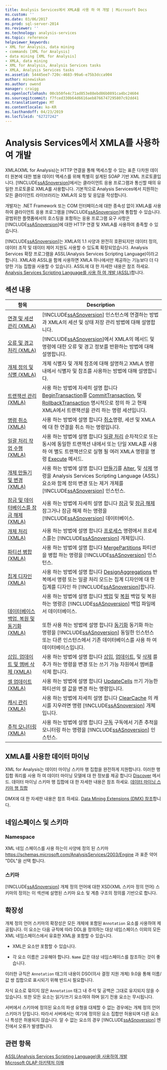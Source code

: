 ```yaml
---
title: Analysis Services에서 XMLA를 사용 하 여 개발 | Microsoft Docs
ms.custom: ''
ms.date: 03/06/2017
ms.prod: sql-server-2014
ms.reviewer: ''
ms.technology: analysis-services
ms.topic: reference
helpviewer_keywords:
- XML for Analysis, data mining
- commands [XML for Analysis]
- data mining [XML for Analysis]
- XMLA, data mining
- XML for Analysis, Analysis Services tasks
- XMLA, Analysis Services tasks
ms.assetid: 54445ee7-720c-4683-99a6-e75b3dcca904
author: minewiskan
ms.author: owend
manager: craigg
ms.openlocfilehash: 00cb50fe4c71ad853e88ebd86b0891ca4bc24604
ms.sourcegitcommit: f7fced330b64d6616aeb8766747295807c92dd41
ms.translationtype: MT
ms.contentlocale: ko-KR
ms.lasthandoff: 04/23/2019
ms.locfileid: "62727242"
---
```

# <a name="developing-with-xmla-in-analysis-services"></a>Analysis Services에서 XMLA를 사용하여 개발
  XMLA(XML for Analysis)는 HTTP 연결을 통해 액세스할 수 있는 표준 다차원 데이터 원본에 대한 범용 데이터 액세스를 위해 특별히 설계된 SOAP 기반 XML 프로토콜입니다. [!INCLUDE[ssASnoversion](../../includes/ssasnoversion-md.md)]에서는 클라이언트 응용 프로그램과 통신할 때의 유일한 프로토콜로 XMLA를 사용합니다. 기본적으로 Analysis Services에서 지원하는 모든 클라이언트 라이브러리는 XMLA의 요청 및 응답을 작성합니다.  
  
 개발자는 .NET Framework 또는 COM 인터페이스에 대한 종속성 없이 XMLA를 사용하여 클라이언트 응용 프로그램을 [!INCLUDE[ssASnoversion](../../includes/ssasnoversion-md.md)]에 통합할 수 있습니다. 광범위한 플랫폼에서의 호스팅을 포함하는 응용 프로그램 요구 사항은 [!INCLUDE[ssASnoversion](../../includes/ssasnoversion-md.md)]에 대한 HTTP 연결 및 XMLA를 사용하여 충족할 수 있습니다.  
  
 [!INCLUDE[ssASnoversion](../../includes/ssasnoversion-md.md)]는 XMLA의 1.1 사양과 완전히 호환되지만 데이터 정의, 데이터 조작 및 데이터 제어 지원도 사용할 수 있도록 확장되었습니다. Analysis Services 확장 프로그램을 ASSL(Analysis Services Scripting Language)이라고 합니다. XMLA와 ASSL을 함께 사용하면 XMLA 하나에서만 제공하는 기능보다 더 다양한 기능 집합을 사용할 수 있습니다. ASSL에 대 한 자세한 내용은 참조 하세요. [Analysis Services Scripting Language를 사용 하 여 개발 &#40;ASSL&#41;](../multidimensional-models/scripting-language-assl/developing-with-analysis-services-scripting-language-assl.md)합니다.  
  
## <a name="in-this-section"></a>섹션 내용  
  
|항목|Description|  
|-----------|-----------------|  
|[연결 및 세션 관리 &#40;XMLA&#41;](managing-connections-and-sessions-xmla.md)|[!INCLUDE[ssASnoversion](../../includes/ssasnoversion-md.md)] 인스턴스에 연결하는 방법과 XMLA의 세션 및 상태 저장 관리 방법에 대해 설명합니다.|  
|[오류 및 경고 처리 &#40;XMLA&#41;](handling-errors-and-warnings-xmla.md)|[!INCLUDE[ssASnoversion](../../includes/ssasnoversion-md.md)]에서 XMLA의 메서드 및 명령에 대한 오류 및 경고 정보를 반환하는 방법에 대해 설명합니다.|  
|[개체 정의 및 식별 &#40;XMLA&#41;](https://docs.microsoft.com/bi-reference/xmla/xml-elements-objects)|개체 식별자 및 개체 참조에 대해 설명하고 XMLA 명령 내에서 식별자 및 참조를 사용하는 방법에 대해 설명합니다.|  
|[트랜잭션 관리 &#40;XMLA&#41;](managing-transactions-xmla.md)|사용 하는 방법에 자세히 설명 합니다 [BeginTransaction](https://docs.microsoft.com/bi-reference/xmla/xml-elements-commands/begintransaction-element-xmla)를 [CommitTransaction](https://docs.microsoft.com/bi-reference/xmla/xml-elements-commands/committransaction-element-xmla), 및 [RollbackTransaction](https://docs.microsoft.com/bi-reference/xmla/xml-elements-commands/rollbacktransaction-element-xmla) 명시적으로 정의 하 고 현재 XMLA에서 트랜잭션을 관리 하는 명령 세션입니다.|  
|[명령 취소 &#40;XMLA&#41;](../multidimensional-models-scripting-language-assl-xmla/canceling-commands-xmla.md)|사용 하는 방법에 설명 합니다 [취소](https://docs.microsoft.com/bi-reference/xmla/xml-elements-commands/cancel-element-xmla)명령, 세션 및 XMLA에 대 한 연결을 취소 하는 명령입니다.|  
|[일괄 처리 작업 수행 &#40;XMLA&#41;](performing-batch-operations-xmla.md)|사용 하는 방법에 설명 합니다 [일괄 처리](https://docs.microsoft.com/bi-reference/xmla/xml-elements-commands/batch-element-xmla) 순차적으로 또는 동시에 동일한 트랜잭션 내에서 또는 단일 XMLA를 사용 하 여 별도 트랜잭션으로 실행 될 여러 XMLA 명령을 명령 [Execute](https://docs.microsoft.com/bi-reference/xmla/xml-elements-methods-execute) 메서드.|  
|[개체 만들기 및 변경 &#40;XMLA&#41;](creating-and-altering-objects-xmla.md)|사용 하는 방법에 설명 합니다 [만들기](https://docs.microsoft.com/bi-reference/xmla/xml-elements-commands/create-element-xmla)를 [Alter](https://docs.microsoft.com/bi-reference/xmla/xml-elements-commands/alter-element-xmla), 및 [삭제](https://docs.microsoft.com/bi-reference/xmla/xml-elements-commands/delete-element-xmla) 명령을 Analysis Services Scripting Language (ASSL) 요소와 함께 정의 변경 또는 제거 개체를 [!INCLUDE[ssASnoversion](../../includes/ssasnoversion-md.md)] 인스턴스.|  
|[잠금 및 데이터베이스를 잠금 해제 &#40;XMLA&#41;](locking-and-unlocking-databases-xmla.md)|사용 하는 방법에 자세히 설명 합니다 [잠금](https://docs.microsoft.com/bi-reference/xmla/xml-elements-commands/lock-element-xmla) 및 [잠금 해제](https://docs.microsoft.com/bi-reference/xmla/xml-elements-commands/lock-element-xmla) 잠그거나 잠금 해제 하는 명령을 [!INCLUDE[ssASnoversion](../../includes/ssasnoversion-md.md)] 데이터베이스.|  
|[개체 처리&#40;XMLA&#41;](processing-objects-xmla.md)|사용 하는 방법에 설명 합니다 [프로세스](https://docs.microsoft.com/bi-reference/xmla/xml-elements-commands/process-element-xmla) 명령에서 프로세스를는 [!INCLUDE[ssASnoversion](../../includes/ssasnoversion-md.md)] 개체입니다.|  
|[파티션 병합 &#40;XMLA&#41;](merging-partitions-xmla.md)|사용 하는 방법에 설명 합니다 [MergePartitions](https://docs.microsoft.com/bi-reference/xmla/xml-elements-commands/mergepartitions-element-xmla) 파티션을 병합 하는 명령을 [!INCLUDE[ssASnoversion](../../includes/ssasnoversion-md.md)] 인스턴스.|  
|[집계 디자인 &#40;XMLA&#41;](designing-aggregations-xmla.md)|사용 하는 방법에 설명 합니다 [DesignAggregations](https://docs.microsoft.com/bi-reference/xmla/xml-elements-commands/designaggregations-element-xmla) 반복에서 명령 또는 일괄 처리 모드는 집계 디자인에 대 한 집계를 디자인 하 [!INCLUDE[ssASnoversion](../../includes/ssasnoversion-md.md)]합니다.|  
|[데이터베이스 백업, 복원 및 동기화&#40;XMLA&#41;](backing-up-restoring-and-synchronizing-databases-xmla.md)|사용 하는 방법에 설명 합니다 [백업](https://docs.microsoft.com/bi-reference/xmla/xml-elements-commands/backup-element-xmla) 및 [복원](https://docs.microsoft.com/bi-reference/xmla/xml-elements-commands/restore-element-xmla) 백업 및 복원 하는 명령은 [!INCLUDE[ssASnoversion](../../includes/ssasnoversion-md.md)] 백업 파일에서 데이터베이스.<br /><br /> 또한 사용 하는 방법에 설명 합니다 [동기화](https://docs.microsoft.com/bi-reference/xmla/xml-elements-commands/synchronize-element-xmla) 동기화 하는 명령을 [!INCLUDE[ssASnoversion](../../includes/ssasnoversion-md.md)] 동일한 인스턴스 또는 다른 인스턴스에서 기존 데이터베이스를 사용 하 여 데이터베이스입니다.|  
|[삽입, 업데이트 및 멤버 삭제 &#40;XMLA&#41;](inserting-updating-and-dropping-members-xmla.md)|사용 하는 방법에 설명 합니다 [삽입](https://docs.microsoft.com/bi-reference/xmla/xml-elements-commands/insert-element-xmla), [업데이트](https://docs.microsoft.com/bi-reference/xmla/xml-elements-commands/update-element-xmla), 및 [삭제](https://docs.microsoft.com/bi-reference/xmla/xml-elements-commands/drop-element-xmla) 를 추가 하는 명령을 변경 또는 쓰기 가능 차원에서 멤버를 삭제 합니다.|  
|[셀 업데이트 &#40;XMLA&#41;](updating-cells-xmla.md)|사용 하는 방법에 설명 합니다 [UpdateCells](https://docs.microsoft.com/bi-reference/xmla/xml-elements-commands/updatecells-element-xmla) 쓰기 가능한 파티션의 셀 값을 변경 하는 명령입니다.|  
|[캐시 관리 &#40;XMLA&#41;](managing-caches-xmla.md)|사용 하는 방법에 자세히 설명 합니다 [ClearCache](https://docs.microsoft.com/bi-reference/xmla/xml-elements-commands/clearcache-element-xmla) 의 캐시를 지우려면 명령 [!INCLUDE[ssASnoversion](../../includes/ssasnoversion-md.md)] 개체입니다.|  
|[추적 모니터링 &#40;XMLA&#41;](monitoring-traces-xmla.md)|사용 하는 방법에 설명 합니다 [구독](https://docs.microsoft.com/bi-reference/xmla/xml-elements-commands/subscribe-element-xmla) 구독에서 기존 추적을 모니터링 하는 명령을 [!INCLUDE[ssASnoversion](../../includes/ssasnoversion-md.md)] 인스턴스.|  
  
## <a name="data-mining-with-xmla"></a>XMLA를 사용한 데이터 마이닝  
 XML for Analysis는 데이터 마이닝 스키마 행 집합을 완전하게 지원합니다. 이러한 행 집합 쿼리를 사용 하 여 데이터 마이닝 모델에 대 한 정보를 제공 합니다 [Discover](https://docs.microsoft.com/bi-reference/xmla/xml-elements-methods-discover) 메서드. 데이터 마이닝 스키마 행 집합에 대 한 자세한 내용은 참조 하세요. [데이터 마이닝 스키마 행 집합](https://docs.microsoft.com/bi-reference/schema-rowsets/data-mining/data-mining-schema-rowsets) 
  
 DMX에 대 한 자세한 내용은 참조 하세요. [Data Mining Extensions &#40;DMX&#41; 참조](/sql/dmx/data-mining-extensions-dmx-reference)합니다.  
  
## <a name="namespace-and-schema"></a>네임스페이스 및 스키마  
  
### <a name="namespace"></a>Namespace  
 XML 네임 스페이스를 사용 하는이 사양에 정의 된 스키마 https://schemas.microsoft.com/AnalysisServices/2003/Engine 과 표준 약어 "DDL"을 선택 합니다.  
  
### <a name="schema"></a>스키마  
 [!INCLUDE[ssASnoversion](../../includes/ssasnoversion-md.md)] 개체 정의 언어에 대한 XSD(XML 스키마 정의 언어) 스키마의 정의는 이 섹션에 설명된 스키마 요소 및 계층 구조의 정의를 기반으로 합니다.  
  
## <a name="extensibility"></a>확장성  
 개체 정의 언어 스키마의 확장성은 모든 개체에 포함된 `Annotation` 요소를 사용하여 제공됩니다. 이 요소는 다음 규칙에 따라 DDL을 정의하는 대상 네임스페이스 이외의 모든 XML 네임스페이스에서 유효한 XML을 포함할 수 있습니다.  
  
-   XML은 요소만 포함할 수 있습니다.  
  
-   각 요소 이름은 고유해야 합니다. `Name` 값은 대상 네임스페이스를 참조하는 것이 좋습니다.  
  
 이러한 규칙은 `Annotation` 태그의 내용이 DSO(의사 결정 지원 개체) 9.0을 통해 이름/값 쌍 집합으로 표시되기 위해 반드시 필요합니다.  
  
 자식 요소로 묶이지 않은 `Annotation` 태그 내 주석 및 공백은 그대로 유지되지 않을 수 있습니다. 또한 모든 요소는 읽기/쓰기 요소여야 하며 읽기 전용 요소는 무시됩니다.  
  
 서버에서 스키마에 정의된 요소의 파생 유형을 대체할 수 없는 경우에는 개체 정의 언어 스키마가 닫힙니다. 따라서 서버에서는 여기에 정의된 요소 집합만 허용되며 다른 요소나 특성은 허용되지 않습니다. 알 수 없는 요소의 경우 [!INCLUDE[ssASnoversion](../../includes/ssasnoversion-md.md)] 엔진에서 오류가 발생합니다.  
  
## <a name="see-also"></a>관련 항목  
 [ASSL&#40;Analysis Services Scripting Language&#41;을 사용하여 개발](../multidimensional-models/scripting-language-assl/developing-with-analysis-services-scripting-language-assl.md)   
 [Microsoft OLAP 아키텍처 이해](../multidimensional-models/olap-physical/understanding-microsoft-olap-architecture.md)  
  
  
